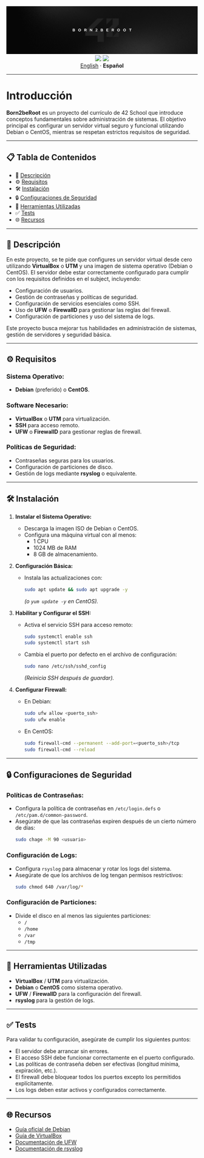 <div align="center">
  <img src="https://raw.githubusercontent.com/15Galan/42_project-readmes/refs/heads/master/banners/cursus/projects/born2beroot-dark.png" />
  <img src="https://img.shields.io/badge/status-finished-darkgreen" />
  <img src="https://img.shields.io/badge/score-125-darkblue" /><br/> 
   <a href="/README-en.md">English<a> · <b>Español</b>
</div> 

---

# Introducción

**Born2beRoot** es un proyecto del currículo de 42 School que introduce conceptos fundamentales sobre administración de sistemas. El objetivo principal es configurar un servidor virtual seguro y funcional utilizando Debian o CentOS, mientras se respetan estrictos requisitos de seguridad.

---

## 📋 Tabla de Contenidos

- 📖 [Descripción](#descripción)
- ⚙️ [Requisitos](#requisitos)
- 🛠️ [Instalación](#instalación)
- 🔒 [Configuraciones de Seguridad](#configuraciones-de-seguridad)
- 🧩 [Herramientas Utilizadas](#herramientas-utilizadas)
- ✅ [Tests](#tests)
- 🌐 [Recursos](#recursos)

---

## 📖 Descripción

En este proyecto, se te pide que configures un servidor virtual desde cero utilizando **VirtualBox** o **UTM** y una imagen de sistema operativo (Debian o CentOS). El servidor debe estar correctamente configurado para cumplir con los requisitos definidos en el subject, incluyendo:

- Configuración de usuarios.
- Gestión de contraseñas y políticas de seguridad.
- Configuración de servicios esenciales como SSH.
- Uso de **UFW** o **FirewallD** para gestionar las reglas del firewall.
- Configuración de particiones y uso del sistema de logs.

Este proyecto busca mejorar tus habilidades en administración de sistemas, gestión de servidores y seguridad básica.

---

## ⚙️ Requisitos

### Sistema Operativo:
- **Debian** (preferido) o **CentOS**.

### Software Necesario:
- **VirtualBox** o **UTM** para virtualización.
- **SSH** para acceso remoto.
- **UFW** o **FirewallD** para gestionar reglas de firewall.

### Políticas de Seguridad:
- Contraseñas seguras para los usuarios.
- Configuración de particiones de disco.
- Gestión de logs mediante **rsyslog** o equivalente.

---

## 🛠️ Instalación

1. **Instalar el Sistema Operativo:**
   - Descarga la imagen ISO de Debian o CentOS.
   - Configura una máquina virtual con al menos:
     - 1 CPU
     - 1024 MB de RAM
     - 8 GB de almacenamiento.

2. **Configuración Básica:**
   - Instala las actualizaciones con:
     ```bash
     sudo apt update && sudo apt upgrade -y
     ```
     *(o `yum update -y` en CentOS).*

3. **Habilitar y Configurar el SSH:**
   - Activa el servicio SSH para acceso remoto:
     ```bash
     sudo systemctl enable ssh
     sudo systemctl start ssh
     ```
   - Cambia el puerto por defecto en el archivo de configuración:
     ```bash
     sudo nano /etc/ssh/sshd_config
     ```
     *(Reinicia SSH después de guardar).*

4. **Configurar Firewall:**
   - En Debian:
     ```bash
     sudo ufw allow <puerto_ssh>
     sudo ufw enable
     ```
   - En CentOS:
     ```bash
     sudo firewall-cmd --permanent --add-port=<puerto_ssh>/tcp
     sudo firewall-cmd --reload
     ```

---

## 🔒 Configuraciones de Seguridad

### Políticas de Contraseñas:
- Configura la política de contraseñas en `/etc/login.defs` o `/etc/pam.d/common-password`.
- Asegúrate de que las contraseñas expiren después de un cierto número de días:
  ```bash
  sudo chage -M 90 <usuario>
  ```

### Configuración de Logs:
- Configura `rsyslog` para almacenar y rotar los logs del sistema.
- Asegúrate de que los archivos de log tengan permisos restrictivos:
  ```bash
  sudo chmod 640 /var/log/*
  ```

### Configuración de Particiones:
- Divide el disco en al menos las siguientes particiones:
  - `/`
  - `/home`
  - `/var`
  - `/tmp`

---

## 🧩 Herramientas Utilizadas

- **VirtualBox** / **UTM** para virtualización.
- **Debian** o **CentOS** como sistema operativo.
- **UFW** / **FirewallD** para la configuración del firewall.
- **rsyslog** para la gestión de logs.

---

## ✅ Tests

Para validar tu configuración, asegúrate de cumplir los siguientes puntos:

- El servidor debe arrancar sin errores.
- El acceso SSH debe funcionar correctamente en el puerto configurado.
- Las políticas de contraseña deben ser efectivas (longitud mínima, expiración, etc.).
- El firewall debe bloquear todos los puertos excepto los permitidos explícitamente.
- Los logs deben estar activos y configurados correctamente.

---

## 🌐 Recursos

- [Guía oficial de Debian](https://www.debian.org/doc/)
- [Guía de VirtualBox](https://www.virtualbox.org/manual/)
- [Documentación de UFW](https://help.ubuntu.com/community/UFW)
- [Documentación de rsyslog](https://www.rsyslog.com/doc/)

